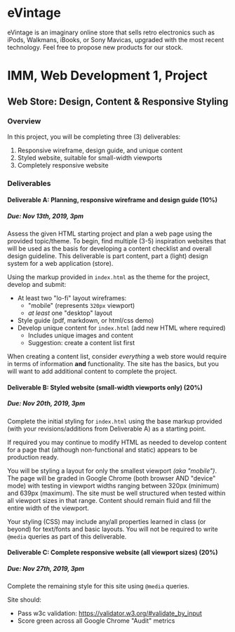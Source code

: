 # eVintage
eVintage is an imaginary online store that sells retro electronics such as iPods, Walkmans, iBooks, or Sony Mavicas, upgraded with the most recent technology. Feel free to propose new products for our stock.



# IMM, Web Development 1, Project
## Web Store: Design, Content & Responsive Styling

### Overview

In this project, you will be completing three (3) deliverables:

1. Responsive wireframe, design guide, and unique content
2. Styled website, suitable for small-width viewports
3. Completely responsive website


### Deliverables

#### Deliverable A: Planning, responsive wireframe and design guide (10%)
##### Due: Nov 13th, 2019, 3pm

Assess the given HTML starting project and plan a web page using the provided topic/theme. To begin, find multiple (3-5) inspiration websites that will be used as the basis for developing a content checklist and overall design guideline. This deliverable is part content, part a (light) design system for a web application (store).

Using the markup provided in `index.html` as the theme for the project, develop and submit:
- At least two "lo-fi" layout wireframes:
  - "mobile" (represents `320px` viewport)
  - *at least* one "desktop" layout
- Style guide (pdf, markdown, or html/css demo)
- Develop unique content for `index.html` (add new HTML where required)
  - Includes unique images and content
  - Suggestion: create a content list first

When creating a content list, consider *everything* a web store would require in terms of information **and** functionality. The site has the basics, but you will want to add additional content to complete the project.


#### Deliverable B: Styled website (small-width viewports only) (20%)
##### Due: Nov 20th, 2019, 3pm

Complete the initial styling for `index.html` using the base markup provided (with your revisions/additions from Deliverable A) as a starting point.

If required you may continue to modify HTML as needed to develop content for a page that (although non-functional and static) appears to be production ready.

You will be styling a layout for only the smallest viewport *(aka "mobile")*. The page will be graded in Google Chrome (both browser AND "device" mode) with testing in viewport widths ranging between 320px (minimum) and 639px (maximum). The site must be well structured when tested within all viewport sizes in that range. Content should remain fluid and fill the entire width of the viewport. 

Your styling (CSS) may include any/all properties learned in class (or beyond) for text/fonts and basic layouts. You will not be required to write `@media` queries as part of this deliverable.


#### Deliverable C: Complete responsive website (all viewport sizes) (20%)
##### Due: Nov 27th, 2019, 3pm

Complete the remaining style for this site using `@media` queries.

Site should:
- Pass w3c validation: <https://validator.w3.org/#validate_by_input>
- Score green across all Google Chrome "Audit" metrics